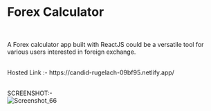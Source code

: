 <H1>Forex Calculator</H1><br>
<p>A Forex calculator app built with ReactJS could be a versatile tool for various users interested in foreign exchange.<p><br>
Hosted Link :- https://candid-rugelach-09bf95.netlify.app/ <br>
<br>

SCREENSHOT:-<br> 
![Screenshot_66](https://github.com/rudrasingh001/Frontend-Forex-Calculator/assets/88509277/3c18ae4d-da7a-4c60-8fad-748595d0d070)

